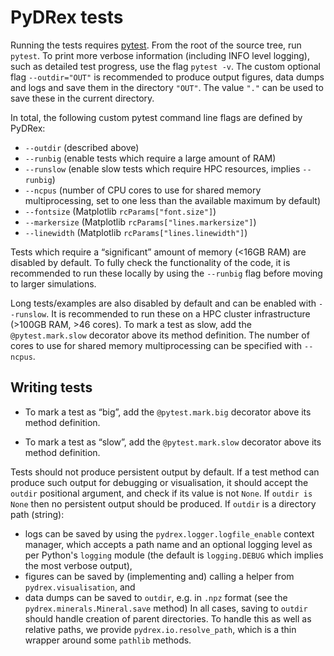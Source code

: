 # PyDRex tests

Running the tests requires [pytest](https://docs.pytest.org).
From the root of the source tree, run `pytest`.
To print more verbose information (including INFO level logging),
such as detailed test progress, use the flag `pytest -v`.
The custom optional flag `--outdir="OUT"` is recommended
to produce output figures, data dumps and logs and save them in the directory `"OUT"`.
The value `"."` can be used to save these in the current directory.

In total, the following custom pytest command line flags are defined by PyDRex:
- `--outdir` (described above)
- `--runbig` (enable tests which require a large amount of RAM)
- `--runslow` (enable slow tests which require HPC resources, implies `--runbig`)
- `--ncpus` (number of CPU cores to use for shared memory multiprocessing, set to one less than the available maximum by default)
- `--fontsize` (Matplotlib `rcParams["font.size"]`)
- `--markersize` (Matplotlib `rcParams["lines.markersize"]`)
- `--linewidth` (Matplotlib `rcParams["lines.linewidth"]`)

Tests which require a “significant” amount of memory (<16GB RAM) are disabled by default.
To fully check the functionality of the code, it is recommended to run these locally
by using the `--runbig` flag before moving to larger simulations.

Long tests/examples are also disabled by default and can be enabled with `--runslow`.
It is recommended to run these on a HPC cluster infrastructure (>100GB RAM, >46 cores).
To mark a test as slow, add the `@pytest.mark.slow` decorator above its method definition.
The number of cores to use for shared memory multiprocessing can be specified with `--ncpus`.

## Writing tests

- To mark a test as “big”, add the `@pytest.mark.big` decorator above its method definition.

- To mark a test as “slow”, add the `@pytest.mark.slow` decorator above its method definition.

Tests should not produce persistent output by default.
If a test method can produce such output for debugging or visualisation,
it should accept the `outdir` positional argument,
and check if its value is not `None`.
If `outdir is None` then no persistent output should be produced.
If `outdir` is a directory path (string):
- logs can be saved by using the `pydrex.logger.logfile_enable` context manager,
  which accepts a path name and an optional logging level as per Python's `logging` module
  (the default is `logging.DEBUG` which implies the most verbose output),
- figures can be saved by (implementing and) calling a helper from `pydrex.visualisation`, and
- data dumps can be saved to `outdir`, e.g. in `.npz` format (see the `pydrex.minerals.Mineral.save` method)
In all cases, saving to `outdir` should handle creation of parent directories.
To handle this as well as relative paths, we provide `pydrex.io.resolve_path`,
which is a thin wrapper around some `pathlib` methods.
